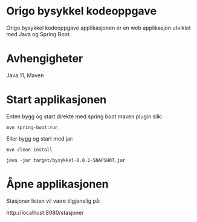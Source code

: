 # Origo bysykkel kodeoppgave

Origo bysykkel kodeoppgave applikasjonen er en web applikasjon utviklet med Java og Spring Boot.

# Avhengigheter

Java 11, Maven

# Start applikasjonen

Enten bygg og start direkte med spring boot maven plugin slik:

`mvn spring-boot:run`

Eller bygg og start med jar:

`mvn clean install`

`java -jar target/bysykkel-0.0.1-SNAPSHOT.jar`

# Åpne applikasjonen

Stasjoner listen vil være tilgjenelig på:

http://localhost:8080/stasjoner
